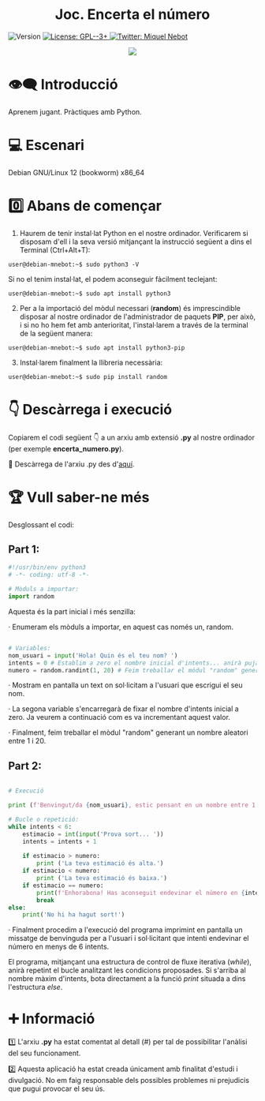 <h1 align="center"><b>Joc. Encerta el número</b></h1>
<p>
  <img alt="Version" src="https://img.shields.io/badge/version-1.0-blue.svg?cacheSeconds=2592000" />
  <a href="https://www.gnu.org/licenses/gpl-3.0.html" target="_blank">
    <img alt="License: GPL--3+" src="https://img.shields.io/badge/License-GPL--3+-yellow.svg" />
  </a>
  <a href="https://twitter.com/miquelnebot" target="_blank">
    <img alt="Twitter: Miquel Nebot" src="https://img.shields.io/twitter/follow/miquelnebot.svg?style=social" />
  </a>
</p>
<div align="center"><img src="https://user-images.githubusercontent.com/57944755/223051160-9e5a1cdb-5bb7-4de8-b9a1-960865cade5f.png"></div>


# 👁️‍🗨️ Introducció
Aprenem jugant. Pràctiques amb Python.

# 💻 Escenari
Debian GNU/Linux 12 (bookworm) x86_64

# 0️⃣ Abans de començar
1. Haurem de tenir instal·lat Python en el nostre ordinador. Verificarem si disposam d'ell i la seva versió mitjançant la instrucció següent a dins el Terminal (Ctrl+Alt+T): 

```console
user@debian-mnebot:~$ sudo python3 -V
```
Si no el tenim instal·lat, el podem aconseguir fàcilment teclejant:
```console
user@debian-mnebot:~$ sudo apt install python3
```
2. Per a la importació del mòdul necessari (**random**) és imprescindible disposar al nostre ordinador de l'administrador de paquets **PIP**, per això, i si no ho hem fet amb anterioritat, l'instal·larem a través de la terminal de la següent manera:
```console
user@debian-mnebot:~$ sudo apt install python3-pip
```
3. Instal·larem finalment la llibreria necessària:
```console
user@debian-mnebot:~$ sudo pip install random
```

# 👇 Descàrrega i execució
Copiarem el codi següent 👇 a un arxiu amb extensió **.py** al nostre ordinador (per exemple **encerta_numero.py**).
<p></p>📝 Descàrrega de l'arxiu .py des d'<a href="https://github.com/miquelnebotaragon/encerta_numero/blob/main/encerta_numero.py" target="_blank">aquí</a>.

# 🏆 Vull saber-ne més
Desglossant el codi:
## Part 1:
```python
#!/usr/bin/env python3
# -*- coding: utf-8 -*-

# Mòduls a importar:
import random

```
Aquesta és la part inicial i més senzilla:
<p>· Enumeram els mòduls a importar, en aquest cas només un, random.</p>


```python

# Variables:
nom_usuari = input('Hola! Quin és el teu nom? ') 
intents = 0 # Establim a zero el nombre inicial d'intents... anirà pujant com veurem a continuació.
numero = random.randint(1, 20) # Feim treballar el módul "random" generant un nombre aleatori entre 1 i 20 d'aquesta manera.

```

<p>· Mostram en pantalla un text on sol·licitam a l'usuari que escrigui el seu nom.</p>
<p>· La segona variable s'encarregarà de fixar el nombre d'intents inicial a zero. Ja veurem a continuació com es va incrementant aquest valor.</p>
<p>· Finalment, feim treballar el mòdul "random" generant un nombre aleatori entre 1 i 20.

## Part 2:
```python

# Execució

print (f'Benvingut/da {nom_usuari}, estic pensant en un nombre entre 1 i 20, podries endevinar-lo en un màxim de 6 intents?')

# Bucle o repetició:
while intents < 6:
    estimacio = int(input('Prova sort... '))
    intents = intents + 1
    
    if estimacio > numero:
        print ('La teva estimació és alta.')
    if estimacio < numero:
        print ('La teva estimació és baixa.')
    if estimacio == numero:
        print(f'Enhorabona! Has aconseguit endevinar el número en {intents} intents.')
        break
else:
    print('No hi ha hagut sort!')


```

· Finalment procedim a l'execució del programa imprimint en pantalla un missatge de benvinguda per a l'usuari i sol·licitant que intenti endevinar el número en menys de 6 intents.  

El programa, mitjançant una estructura de control de fluxe iterativa (_while_), anirà repetint el bucle analitzant les condicions proposades. Si s'arriba al nombre màxim d'intents, bota directament a la funció _print_ situada a dins l'estructura _else_.

# ➕ Informació
1️⃣ L'arxiu **.py** ha estat comentat al detall (#) per tal de possibilitar l'anàlisi del seu funcionament.<p></p>
2️⃣ Aquesta aplicació ha estat creada únicament amb finalitat d'estudi i divulgació. No em faig responsable dels possibles problemes ni prejudicis que pugui provocar el seu ús.
